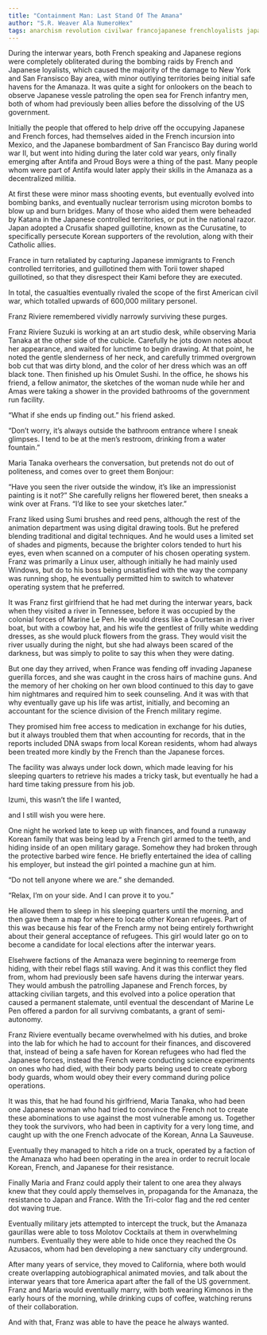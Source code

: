 ```yaml
---
title: "Containment Man: Last Stand Of The Amana"
author: "S.R. Weaver Ala NumeroHex"
tags: anarchism revolution civilwar francojapanese frenchloyalists japaneseloyalists
---
```

During the interwar years, both French speaking and Japanese regions were completely obliterated during the bombing raids by French and Japanese loyalists, which caused the majority of the damage to New York and San Fransisco Bay area, with minor outlying territories being initial safe havens for the Amanaza. It was quite a sight for onlookers on the beach to observe Japanese vessle patroling the open sea for French infantry men, both of whom had previously been allies before the dissolving of the US government.

Initially the people that offered to help drive off the occupying Japanese and French forces, had themselves aided in the French incursion into Mexico, and the Japanese bombardment of San Francisco Bay during world war II, but went into hiding during the later cold war years, only finally emerging after Antifa and Proud Boys were a thing of the past. Many people whom were part of Antifa would later apply their skills in the Amanaza as a decentralized militia.

At first these were minor mass shooting events, but eventually evolved into bombing banks, and eventually nuclear terrorism using microton bombs to blow up and burn bridges. Many of those who aided them were beheaded by Katana in the Japanese controlled territories, or put in the national razor. Japan adopted a Crusafix shaped guillotine, known as the Curusatine, to specifically persecute Korean supporters of the revolution, along with their Catholic allies.

France in turn retaliated by capturing Japanese immigrants to French controlled territories, and guillotined them with Torii tower shaped guillotined, so that they disrespect their Kami before they are executed.

In total, the casualties eventually rivaled the scope of the first American civil war, which totalled upwards of 600,000 military personel.

Franz Riviere remembered vividly narrowly surviving these purges.

Franz Riviere Suzuki is working at an art studio desk, while observing Maria Tanaka at the other side of the cubicle. Carefully he jots down notes about her appearance, and waited for lunctime to begin drawing. At that point, he noted the gentle slenderness of her neck, and carefully trimmed overgrown bob cut that was dirty blond, and the color of her dress which was an off black tone. Then finished up his Omulet Sushi. In the office, he shows his friend, a fellow animator, the sketches of the woman nude while her and Amas were taking a shower in the provided bathrooms of the government run facility.

“What if she ends up finding out.” his friend asked.

“Don’t worry, it’s always outside the bathroom entrance where I sneak glimpses. I tend to be at the men’s restroom, drinking from a water fountain.”

Maria Tanaka overhears the conversation, but pretends not do out of politeness, and comes over to greet them Bonjour:

“Have you seen the river outside the window, it’s like an impressionist painting is it not?” She carefully religns her flowered beret, then sneaks a wink over at Frans. “I’d like to see your sketches later.”

Franz liked using Sumi brushes and reed pens, although the rest of the animation department was using digital drawing tools. But he prefered blending traditional and digital techniques. And he would uses a limited set of shades and pigments, because the brighter colors tended to hurt his eyes, even when scanned on a computer of his chosen operating system. Franz was primarily a Linux user, although initially he had mainly used Windows, but do to his boss being unsatisfied with the way the company was running shop, he eventually permitted him to switch to whatever operating system that he preferred.

It was Franz first girlfriend that he had met during the interwar years, back when they visited a river in Tennessee, before it was occupied by the colonial forces of Marine Le Pen. He would dress like a Courtesan in a river boat, but with a cowboy hat, and his wife the gentlest of frilly white wedding dresses, as she would pluck flowers from the grass. They would visit the river usually during the night, but she had always been scared of the darkness, but was simply to polite to say this when they were dating.

But one day they arrived, when France was fending off invading Japanese guerilla forces, and she was caught in the cross hairs of machine guns. And the memory of her choking on her own blood continued to this day to gave him nightmares and required him to seek counseling. And it was with that why eventually gave up his life was artist, initially, and becoming an accountant for the science division of the French military regime.

They promised him free access to medication in exchange for his duties, but it always troubled them that when accounting for records, that in the reports included DNA swaps from local Korean residents, whom had always been treated more kindly by the French than the Japanese forces.

The facility was always under lock down, which made leaving for his sleeping quarters to retrieve his mades a tricky task, but eventually he had a hard time taking pressure from his job.

Izumi, this wasn’t the life I wanted,

and I still wish you were here.

One night he worked late to keep up with finances, and found a runaway Korean family that was being lead by a French girl armed to the teeth, and hiding inside of an open military garage. Somehow they had broken through the protective barbed wire fence. He briefly entertained the idea of calling his employer, but instead the girl pointed a machine gun at him.

“Do not tell anyone where we are.” she demanded.

“Relax, I’m on your side. And I can prove it to you.”

He allowed them to sleep in his sleeping quarters until the morning, and then gave them a map for where to locate other Korean refugees. Part of this was because his fear of the French army not being entirely forthwright about their general acceptance of refugees. This girl would later go on to become a candidate for local elections after the interwar years.

Elsehwere factions of the Amanaza were beginning to reemerge from hiding, with their rebel flags still waving. And it was this conflict they fled from, whom had previously been safe havens during the interwar years. They would ambush the patrolling Japanese and French forces, by attacking civilian targets, and this evolved into a police operation that caused a permanent stalemate, until eventual the descendant of Marine Le Pen offered a pardon for all survivng combatants, a grant of semi-autonomy.

Franz Riviere eventually became overwhelmed with his duties, and broke into the lab for which he had to account for their finances, and discovered that, instead of being a safe haven for Korean refugees who had fled the Japanese forces, instead the French were conducting science experiments on ones who had died, with their body parts being used to create cyborg body guards, whom would obey their every command during police operations.

It was this, that he had found his girlfriend, Maria Tanaka, who had been one Japanese woman who had tried to convince the French not to create these abominations to use against the most vulnerable among us. Together they took the survivors, who had been in captivity for a very long time, and caught up with the one French advocate of the Korean, Anna La Sauveuse.

Eventually they managed to hitch a ride on a truck, operated by a faction of the Amanaza who had been operating in the area in order to recruit locale Korean, French, and Japanese for their resistance.

Finally Maria and Franz could apply their talent to one area they always knew that they could apply themselves in, propaganda for the Amanaza, the resistance to Japan and France. With the Tri-color flag and the red center dot waving true.

Eventually military jets attempted to intercept the truck, but the Amanaza gaurillas were able to toss Molotov Cocktails at them in overwhelming numbers. Eventually they were able to hide once they reached the Os Azusacos, whom had ben developing a new sanctuary city underground.

After many years of service, they moved to California, where both would create overlapping autobiographical animated movies, and talk about the interwar years that tore America apart after the fall of the US government. Franz and Maria would eventually marry, with both wearing Kimonos in the early hours of the morning, while drinking cups of coffee, watching reruns of their collaboration.

And with that, Franz was able to have the peace he always wanted.
